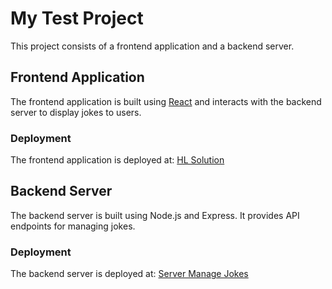 # My Test Project

This project consists of a frontend application and a backend server.

## Frontend Application

The frontend application is built using [React](https://reactjs.org/) and interacts with the backend server to display jokes to users.

### Deployment

The frontend application is deployed at: [HL Solution](https://zens-fe.vercel.app/)

## Backend Server

The backend server is built using Node.js and Express. It provides API endpoints for managing jokes.

### Deployment

The backend server is deployed at: [Server Manage Jokes](https://zens-be.vercel.app/)



